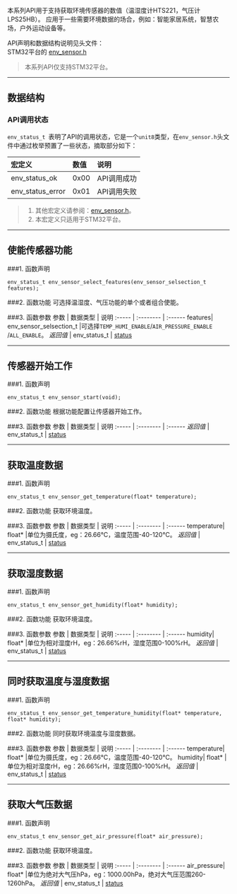 本系列API用于支持获取环境传感器的数值（温湿度计HTS221，气压计LPS25HB）。
应用于一些需要环境数据的场合，例如：智能家居系统，智慧农场，户外运动设备等。

API声明和数据结构说明见头文件：  
STM32平台的 [env_sensor.h]( https://github.com/JUMA-IO/STM32_Platform/blob/master/system/juma/inc/env_sensor.h)

> 本系列API仅支持STM32平台。


***
## 数据结构
### API调用状态
`env_status_t `表明了API的调用状态，它是一个`unit8`类型，在`env_sensor.h`头文件中通过枚举预置了一些状态，摘取部分如下：

宏定义    | 数值  | 说明
:----- | :-------- | :------
env_status_ok | 0x00    | API调用成功
env_status_error | 0x01    | API调用失败

> 1. 其他宏定义请参阅：[env_sensor.h](https://github.com/JUMA-IO/STM32_Platform/blob/master/system/juma/inc/env_sensor.h)。  
> 2. 本宏定义只适用于STM32平台。




***
## 使能传感器功能
###1. 函数声明
```
env_status_t env_sensor_select_features(env_sensor_selsection_t features);
```

###2. 函数功能
可选择温湿度、气压功能的单个或者组合使能。

###3. 函数参数
参数    | 数据类型   | 说明
:----- | :-------- | :------
features| env_sensor_selsection_t |可选择`TEMP_HUMI_ENABLE`/`AIR_PRESSURE_ENABLE`<br/>/`ALL_ENABLE`。
*返回值*  | env_status_t    | [status](#_1)



***
## 传感器开始工作
###1. 函数声明
```
env_status_t env_sensor_start(void); 
```

###2. 函数功能
根据功能配置让传感器开始工作。

###3. 函数参数
参数    | 数据类型   | 说明
:----- | :-------- | :------
*返回值*  | env_status_t    | [status](#_1)



***
## 获取温度数据
###1. 函数声明
```
env_status_t env_sensor_get_temperature(float* temperature); 
```

###2. 函数功能
获取环境温度。

###3. 函数参数
参数    | 数据类型   | 说明
:----- | :-------- | :------
temperature| float* |单位为摄氏度，eg：26.66°C，温度范围-40-120°C。
*返回值*  | env_status_t    | [status](#_1)



***
## 获取湿度数据
###1. 函数声明
```
env_status_t env_sensor_get_humidity(float* humidity);
```

###2. 函数功能
获取环境温度。

###3. 函数参数
参数    | 数据类型   | 说明
:----- | :-------- | :------
humidity| float* |单位为相对湿度rH，eg：26.66%rH，湿度范围0-100%rH。
*返回值*  | env_status_t    | [status](#_1)



***
## 同时获取温度与湿度数据
###1. 函数声明
```
env_status_t env_sensor_get_temperature_humidity(float* temperature, float* humidity);
```

###2. 函数功能
同时获取环境温度与湿度数据。

###3. 函数参数
参数    | 数据类型   | 说明
:----- | :-------- | :------
temperature| float* |单位为摄氏度，eg：26.66°C，温度范围-40-120°C。
humidity| float* |单位为相对湿度rH，eg：26.66%rH，湿度范围0-100%rH。
*返回值*  | env_status_t    | [status](#_1)



***
## 获取大气压数据
###1. 函数声明
```
env_status_t env_sensor_get_air_pressure(float* air_pressure);
```

###2. 函数功能
获取环境温度。

###3. 函数参数
参数    | 数据类型   | 说明
:----- | :-------- | :------
air_pressure| float* |单位为绝对大气压hPa，eg：1000.00hPa，绝对大气压范围260-1260hPa。
*返回值*  | env_status_t    | [status](#_1)

